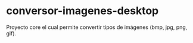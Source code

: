 # conversor-imagenes-desktop
Proyecto core el cual permite convertir tipos de imágenes (bmp, jpg, png, gif).
